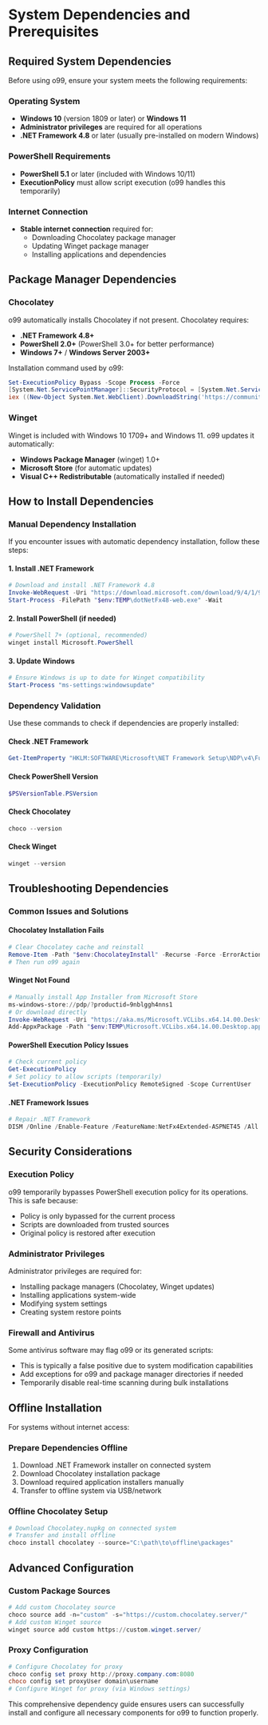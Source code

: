 # System Dependencies and Prerequisites

## Required System Dependencies

Before using o99, ensure your system meets the following requirements:

### Operating System
- **Windows 10** (version 1809 or later) or **Windows 11**
- **Administrator privileges** are required for all operations
- **.NET Framework 4.8** or later (usually pre-installed on modern Windows)

### PowerShell Requirements
- **PowerShell 5.1** or later (included with Windows 10/11)
- **ExecutionPolicy** must allow script execution (o99 handles this temporarily)

### Internet Connection
- **Stable internet connection** required for:
  - Downloading Chocolatey package manager
  - Updating Winget package manager
  - Installing applications and dependencies

## Package Manager Dependencies

### Chocolatey
o99 automatically installs Chocolatey if not present. Chocolatey requires:
- **.NET Framework 4.8+**
- **PowerShell 2.0+** (PowerShell 3.0+ for better performance)
- **Windows 7+** / **Windows Server 2003+**

Installation command used by o99:
```powershell
Set-ExecutionPolicy Bypass -Scope Process -Force
[System.Net.ServicePointManager]::SecurityProtocol = [System.Net.ServicePointManager]::SecurityProtocol -bor 3072
iex ((New-Object System.Net.WebClient).DownloadString('https://community.chocolatey.org/install.ps1'))
```

### Winget
Winget is included with Windows 10 1709+ and Windows 11. o99 updates it automatically:
- **Windows Package Manager** (winget) 1.0+
- **Microsoft Store** (for automatic updates)
- **Visual C++ Redistributable** (automatically installed if needed)

## How to Install Dependencies

### Manual Dependency Installation

If you encounter issues with automatic dependency installation, follow these steps:

#### 1. Install .NET Framework
```powershell
# Download and install .NET Framework 4.8
Invoke-WebRequest -Uri "https://download.microsoft.com/download/9/4/1/941c3de1-18e1-4bb1-8e8d-8b9b9adff4c5/dotNetFx48-web.exe" -OutFile "$env:TEMP\dotNetFx48-web.exe"
Start-Process -FilePath "$env:TEMP\dotNetFx48-web.exe" -Wait
```

#### 2. Install PowerShell (if needed)
```powershell
# PowerShell 7+ (optional, recommended)
winget install Microsoft.PowerShell
```

#### 3. Update Windows
```powershell
# Ensure Windows is up to date for Winget compatibility
Start-Process "ms-settings:windowsupdate"
```

### Dependency Validation

Use these commands to check if dependencies are properly installed:

#### Check .NET Framework
```powershell
Get-ItemProperty "HKLM:SOFTWARE\Microsoft\NET Framework Setup\NDP\v4\Full\" -Name Release | ForEach-Object { $_.Release -ge 528040 }
```

#### Check PowerShell Version
```powershell
$PSVersionTable.PSVersion
```

#### Check Chocolatey
```powershell
choco --version
```

#### Check Winget
```powershell
winget --version
```

## Troubleshooting Dependencies

### Common Issues and Solutions

#### Chocolatey Installation Fails
```powershell
# Clear Chocolatey cache and reinstall
Remove-Item -Path "$env:ChocolateyInstall" -Recurse -Force -ErrorAction SilentlyContinue
# Then run o99 again
```

#### Winget Not Found
```powershell
# Manually install App Installer from Microsoft Store
ms-windows-store://pdp/?productid=9nblggh4nns1
# Or download directly
Invoke-WebRequest -Uri "https://aka.ms/Microsoft.VCLibs.x64.14.00.Desktop.appx" -OutFile "$env:TEMP\Microsoft.VCLibs.x64.14.00.Desktop.appx"
Add-AppxPackage -Path "$env:TEMP\Microsoft.VCLibs.x64.14.00.Desktop.appx"
```

#### PowerShell Execution Policy Issues
```powershell
# Check current policy
Get-ExecutionPolicy
# Set policy to allow scripts (temporarily)
Set-ExecutionPolicy -ExecutionPolicy RemoteSigned -Scope CurrentUser
```

#### .NET Framework Issues
```powershell
# Repair .NET Framework
DISM /Online /Enable-Feature /FeatureName:NetFx4Extended-ASPNET45 /All
```

## Security Considerations

### Execution Policy
o99 temporarily bypasses PowerShell execution policy for its operations. This is safe because:
- Policy is only bypassed for the current process
- Scripts are downloaded from trusted sources
- Original policy is restored after execution

### Administrator Privileges
Administrator privileges are required for:
- Installing package managers (Chocolatey, Winget updates)
- Installing applications system-wide
- Modifying system settings
- Creating system restore points

### Firewall and Antivirus
Some antivirus software may flag o99 or its generated scripts:
- This is typically a false positive due to system modification capabilities
- Add exceptions for o99 and package manager directories if needed
- Temporarily disable real-time scanning during bulk installations

## Offline Installation

For systems without internet access:

### Prepare Dependencies Offline
1. Download .NET Framework installer on connected system
2. Download Chocolatey installation package
3. Download required application installers manually
4. Transfer to offline system via USB/network

### Offline Chocolatey Setup
```powershell
# Download Chocolatey.nupkg on connected system
# Transfer and install offline
choco install chocolatey --source="C:\path\to\offline\packages"
```

## Advanced Configuration

### Custom Package Sources
```powershell
# Add custom Chocolatey source
choco source add -n="custom" -s="https://custom.chocolatey.server/"
# Add custom Winget source
winget source add custom https://custom.winget.server/
```

### Proxy Configuration
```powershell
# Configure Chocolatey for proxy
choco config set proxy http://proxy.company.com:8080
choco config set proxyUser domain\username
# Configure Winget for proxy (via Windows settings)
```

This comprehensive dependency guide ensures users can successfully install and configure all necessary components for o99 to function properly.
